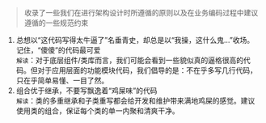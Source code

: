 > 收录了一些我们在进行架构设计时所遵循的原则以及在业务编码过程中建议遵循的一些规范约束  

1. 总想以“这代码写得太牛逼了”名垂青史，却总是以“我操，这什么鬼...”收场。记住，“傻傻”的代码最可爱   
    `解读`：对于底层组件/类库而言，我们可能会看到一些貌似真的逼格很高的代码。但对于应用层面的功能模块代码，我们倡导的是：不在乎多写几行代码，只在乎简单易懂、一目了然。
2. 组合优于继承，不要写飘逸着“鸡屎味”的代码  
   `解读`：类的多重继承和子类重写都会给开发和维护带来满地鸡屎的感觉。建议使用类的组合，保证每个类的单一内聚和清爽干净。